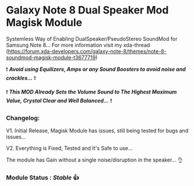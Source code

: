 # Galaxy Note 8 Dual Speaker Mod Magisk Module

Systemless Way of Enabling DualSpeaker/PseudoStereo SoundMod for Samsung Note 8...
For more information visit my xda-thread (https://forum.xda-developers.com/galaxy-note-8/themes/note-8-soundmod-magisk-module-t3677719)

:exclamation: _**Avoid using Equilizers, Amps or any Sound Boosters to avoid noise and crackles...**_ :exclamation: 

:exclamation: _**This MOD Already Sets the Volume Sound to The Highest Maximum Value, Crystal Clear and Well Balanced...**_ :exclamation:
### Changelog:

V1. Initial Release, Magisk Module has issues, still being tested for bugs and issues...

V2. Everything is Fixed, Tested and It's Safe to use...

The module has Gain without a single noise/disruption in the speaker... :ok_hand:

### Module Status : _Stable_ :thumbsup:
